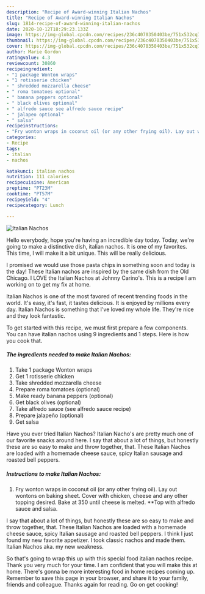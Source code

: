 ```yaml
---
description: "Recipe of Award-winning Italian Nachos"
title: "Recipe of Award-winning Italian Nachos"
slug: 1814-recipe-of-award-winning-italian-nachos
date: 2020-10-12T18:29:23.133Z
image: https://img-global.cpcdn.com/recipes/236c4070350403be/751x532cq70/italian-nachos-recipe-main-photo.jpg
thumbnail: https://img-global.cpcdn.com/recipes/236c4070350403be/751x532cq70/italian-nachos-recipe-main-photo.jpg
cover: https://img-global.cpcdn.com/recipes/236c4070350403be/751x532cq70/italian-nachos-recipe-main-photo.jpg
author: Marie Gordon
ratingvalue: 4.3
reviewcount: 30860
recipeingredient:
- "1 package Wonton wraps"
- "1 rotisserie chicken"
- " shredded mozzarella cheese"
- " roma tomatoes optional"
- " banana peppers optional"
- " black olives optional"
- " alfredo sauce see alfredo sauce recipe"
- " jalapeo optional"
- " salsa"
recipeinstructions:
- "Fry wonton wraps in coconut oil (or any other frying oil). Lay out wontons on baking sheet. Cover with chicken, cheese and any other topping desired. Bake at 350 until cheese is melted. **Top with alfredo sauce and salsa."
categories:
- Recipe
tags:
- italian
- nachos

katakunci: italian nachos 
nutrition: 111 calories
recipecuisine: American
preptime: "PT23M"
cooktime: "PT57M"
recipeyield: "4"
recipecategory: Lunch

---
```



![Italian Nachos](https://img-global.cpcdn.com/recipes/236c4070350403be/751x532cq70/italian-nachos-recipe-main-photo.jpg)

Hello everybody, hope you're having an incredible day today. Today, we're going to make a distinctive dish, italian nachos. It is one of my favorites. This time, I will make it a bit unique. This will be really delicious.

I promised we would use those pasta chips in something soon and today is the day! These Italian nachos are inspired by the same dish from the Old Chicago. I LOVE the Italian Nachos at Johnny Carino&#39;s. This is a recipe I am working on to get my fix at home.

Italian Nachos is one of the most favored of recent trending foods in the world. It's easy, it's fast, it tastes delicious. It is enjoyed by millions every day. Italian Nachos is something that I've loved my whole life. They're nice and they look fantastic.


To get started with this recipe, we must first prepare a few components. You can have italian nachos using 9 ingredients and 1 steps. Here is how you cook that.

<!--inarticleads1-->

##### The ingredients needed to make Italian Nachos:

1. Take 1 package Wonton wraps
1. Get 1 rotisserie chicken
1. Take  shredded mozzarella cheese
1. Prepare  roma tomatoes (optional)
1. Make ready  banana peppers (optional)
1. Get  black olives (optional)
1. Take  alfredo sauce (see alfredo sauce recipe)
1. Prepare  jalapeño (optional)
1. Get  salsa


Have you ever tried Italian Nachos? Italian Nacho&#39;s are pretty much one of our favorite snacks around here. I say that about a lot of things, but honestly these are so easy to make and throw together, that. These Italian Nachos are loaded with a homemade cheese sauce, spicy Italian sausage and roasted bell peppers. 

<!--inarticleads2-->

##### Instructions to make Italian Nachos:

1. Fry wonton wraps in coconut oil (or any other frying oil). Lay out wontons on baking sheet. Cover with chicken, cheese and any other topping desired. Bake at 350 until cheese is melted. **Top with alfredo sauce and salsa.


I say that about a lot of things, but honestly these are so easy to make and throw together, that. These Italian Nachos are loaded with a homemade cheese sauce, spicy Italian sausage and roasted bell peppers. I think I just found my new favorite appetizer. I took classic nachos and made them. Italian Nachos aka. my new weakness. 

So that's going to wrap this up with this special food italian nachos recipe. Thank you very much for your time. I am confident that you will make this at home. There's gonna be more interesting food in home recipes coming up. Remember to save this page in your browser, and share it to your family, friends and colleague. Thanks again for reading. Go on get cooking!
